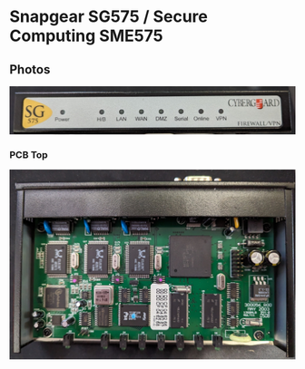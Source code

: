 # Snapgear SG575 / Secure Computing SME575

## Photos
![Front Panel](front_panel.jpg)
### PCB Top
![PCB Top](pcb_top.jpg)
